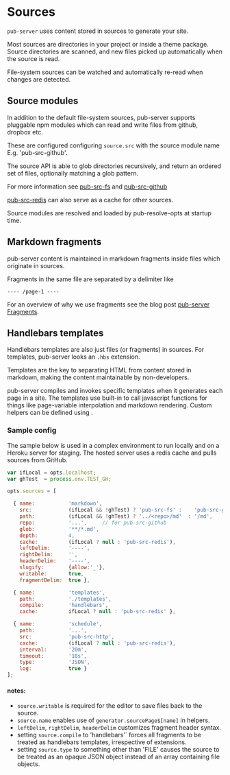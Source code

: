 # Sources

`pub-server` uses content stored in sources to generate your site.

Most sources are directories in your project or inside a theme package. Source directories are scanned, and new files picked up automatically when the source is read.

File-system sources can be watched and automatically re-read when changes are detected.

## Source modules

In addition to the default file-system sources, pub-server supports pluggable npm modules which can read and write files from github, dropbox etc.

These are configured configuring `source.src` with the source module name E.g. 'pub-src-github'.

The source API is able to glob directories recursively, and return an ordered set of files, optionally matching a glob pattern.

For more information see [pub-src-fs](https://github.com/jldec/pub-src-fs) and
[pub-src-github](https://github.com/jldec/pub-src-gihub)

[pub-src-redis](https://github.com/jldec/pub-src-redis) can also serve as a cache for other sources.

Source modules are resolved and loaded by pub-resolve-opts at startup time.

## Markdown fragments

pub-server content is maintained in markdown fragments inside files which originate in sources.

Fragments in the same file are separated by a delimiter like

    ---- /page-1 ----

For an overview of why we use fragments see the blog post [pub-server Fragments](http://blog.pubblz.com/pub-server-fragments).


## Handlebars templates

Handlebars templates are also just files (or fragments) in sources. For templates, pub-server looks an `.hbs` extension.

Templates are the key to separating HTML from content stored in markdown, making the content maintainable by non-developers.

pub-server compiles and invokes specific templates when it generates each page in a site. The templates use built-in [](/helpers) to call javascript functions for things like page-variable interpolation and markdown rendering. Custom helpers can be defined using [](generator-plugins).


### Sample config

The sample below is used in a complex environment to run locally and on a Heroku server for staging. The hosted server uses a redis cache and pulls sources from GitHub.

```js
var ifLocal = opts.localhost;
var ghTest  = process.env.TEST_GH;

opts.sources = [

  { name:           'markdown',
    src:            (ifLocal && !ghTest) ? 'pub-src-fs' :    'pub-src-github',
    path:           (ifLocal && !ghTest) ? '../<repo>/md'  : '/md',
    repo:           '...',     // for pub-src-github
    glob:           '**/*.md',
    depth:          4,
    cache:          (ifLocal ? null : 'pub-src-redis'),
    leftDelim:      '----',
    rightDelim:     '',
    headerDelim:    '----',
    slugify:        {allow:'_'},
    writable:       true,
    fragmentDelim:  true },

  { name:           'templates',
    path:           './templates',
    compile:        'handlebars',
    cache:          ifLocal ? null : 'pub-src-redis' },

  { name:           'schedule',
    path:           '...',
    src:            'pub-src-http',
    cache:          (ifLocal ? null : 'pub-src-redis'),
    interval:       '20m',
    timeout:        '10s',
    type:           'JSON',
    log:            true }
];
```

#### notes:
- `source.writable` is required for the editor to save files back to the source.
- `source.name` enables use of `generator.sourcePage$[name]` in helpers.
- `leftDelim`, `rightDelim`, `headerDelim` customizes fragment header syntax.
- setting `source.compile` to 'handlebars'` forces all fragments to be treated as handlebars templates, irrespective of extensions.
- setting `source.type` to something other than 'FILE' causes the source to be treated as an opaque JSON object instead of an array containing file objects.

